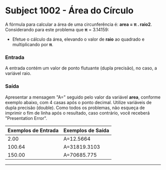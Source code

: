 # Subject 1002 - Área do Círculo

A fórmula para calcular a área de uma circunferência é: **area = π . raio2**. 
Considerando para este problema que **π** = 3.14159:

- Efetue o cálculo da área, elevando o valor de **raio** ao quadrado e
multiplicando por **π**.

### Entrada

A entrada contém um valor de ponto flutuante (dupla precisão), no caso, a 
variável raio.

### Saída

Apresentar a mensagem "A=" seguido pelo valor da variável **area**, conforme 
exemplo abaixo, com 4 casas após o ponto decimal. Utilize variáveis de dupla 
precisão (double). Como todos os problemas, não esqueça de imprimir o fim de 
linha após o resultado, caso contrário, você receberá "Presentation Error".

| Exemplos de Entrada	|	Exemplos de Saída |
| -------------------	| ----------------- |
| 2.00								| A=12.5664					|
| 100.64							| A=31819.3103			|
| 150.00							| A=70685.775				|

---
